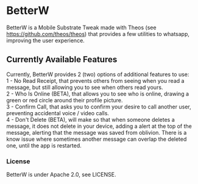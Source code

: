 # BetterW
  
BetterW is a Mobile Substrate Tweak made with Theos (see https://github.com/theos/theos) that provides a few utilities to whatsapp, improving the user experience.  

## Currently Available Features
Currently, BetterW provides 2 (two) options of additional features to use:  
1 - No Read Receipt, that prevents others from seeing when you read a message, but still allowing you to see when others read yours.  
2 - Who Is Online (BETA), that allows you to see who is online, drawing a green or red circle around their profile picture.  
3 - Confirm Call, that asks you to confirm your desire to call another user, preventing accidental voice / video calls.  
4 - Don't Delete (BETA), will make so that when someone deletes a message, it does not delete in your device, adding a alert at the top of the message, alerting that the message was saved from oblivion. There is a know issue where sometimes another message can overlap the deleted one, until the app is restarted.  

### License
BetterW is under Apache 2.0, see LICENSE.
